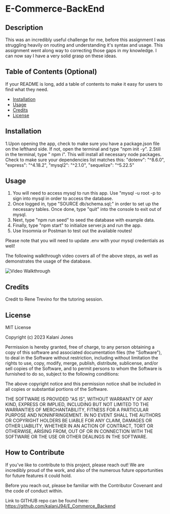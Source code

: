 # E-Commerce-BackEnd
## Description

This was an incredibly useful challenge for me, before this assignment I was struggling heavily on routing and understanding it's syntax and usage. This assignment went along way to correcting those gaps in my knowledge. I can now say I have a very solid grasp on these ideas. 

## Table of Contents (Optional)

If your README is long, add a table of contents to make it easy for users to find what they need.

- [Installation](#installation)
- [Usage](#usage)
- [Credits](#credits)
- [License](#license)

## Installation

1.Upon opening the app, check to make sure you have a package.json file on the lefthand side. If not, open the terminal and type "npm init -y".
2.Still in the terminal, type " npm i". This will install all necessary node packages. Check to make sure your dependencies list matches this: "dotenv": "^8.6.0",
    "express": "^4.18.2",
    "mysql2": "^2.1.0",
    "sequelize": "^5.22.5"
  

## Usage

1. You will need to access mysql to run this app. Use "mysql -u root -p to sign into mysql in order to access the database. 
2. Once logged in, type "SOURCE db/schema.sql;" in order to set up the necessary tables. Once done, type "quit" into the console to exit out of mysql.
3. Next, type "npm run seed" to seed the database with example data. 
4. Finally, type "npm start" to initialize server.js and run the app. 
5. Use Insomnia or Postman to test out the available routes! 

Please note that you will need to update .env with your mysql credentials as well! 

The following walkthrough video covers all of the above steps, as well as demonstrates the usage of the database. 

![Video Walkthrough](https://drive.google.com/file/d/1cPpYywHs3jco6mdgiNHvAKBsI_PGUeoQ/view)

## Credits

Credit to Rene Trevino for the tutoring session. 
## License

MIT License

Copyright (c) 2023 Kalani Jones

Permission is hereby granted, free of charge, to any person obtaining a copy
of this software and associated documentation files (the "Software"), to deal
in the Software without restriction, including without limitation the rights
to use, copy, modify, merge, publish, distribute, sublicense, and/or sell
copies of the Software, and to permit persons to whom the Software is
furnished to do so, subject to the following conditions:

The above copyright notice and this permission notice shall be included in all
copies or substantial portions of the Software.

THE SOFTWARE IS PROVIDED "AS IS", WITHOUT WARRANTY OF ANY KIND, EXPRESS OR
IMPLIED, INCLUDING BUT NOT LIMITED TO THE WARRANTIES OF MERCHANTABILITY,
FITNESS FOR A PARTICULAR PURPOSE AND NONINFRINGEMENT. IN NO EVENT SHALL THE
AUTHORS OR COPYRIGHT HOLDERS BE LIABLE FOR ANY CLAIM, DAMAGES OR OTHER
LIABILITY, WHETHER IN AN ACTION OF CONTRACT, TORT OR OTHERWISE, ARISING FROM,
OUT OF OR IN CONNECTION WITH THE SOFTWARE OR THE USE OR OTHER DEALINGS IN THE
SOFTWARE.


## How to Contribute

If you've like to contribute to this project, please reach out! We are incredibly proud of the work, and also of the numerous future opportunities for future features it could hold.

Before you reach out, please be familiar with the Contributor Covenant and the code of conduct within.

Link to GITHUB repo can be found here: https://github.com/kalaniJ94/E_Commerce_Backend